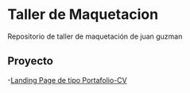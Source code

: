 # Taller de Maquetacion
Repositorio de taller de maquetación de juan guzman 
## Proyecto
-[Landing Page de tipo Portafolio-CV](https://juan-choque.github.io/cv-maquetacion/portafolio-cv)
